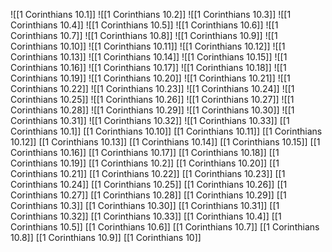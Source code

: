 ![[1 Corinthians 10.1]]
![[1 Corinthians 10.2]]
![[1 Corinthians 10.3]]
![[1 Corinthians 10.4]]
![[1 Corinthians 10.5]]
![[1 Corinthians 10.6]]
![[1 Corinthians 10.7]]
![[1 Corinthians 10.8]]
![[1 Corinthians 10.9]]
![[1 Corinthians 10.10]]
![[1 Corinthians 10.11]]
![[1 Corinthians 10.12]]
![[1 Corinthians 10.13]]
![[1 Corinthians 10.14]]
![[1 Corinthians 10.15]]
![[1 Corinthians 10.16]]
![[1 Corinthians 10.17]]
![[1 Corinthians 10.18]]
![[1 Corinthians 10.19]]
![[1 Corinthians 10.20]]
![[1 Corinthians 10.21]]
![[1 Corinthians 10.22]]
![[1 Corinthians 10.23]]
![[1 Corinthians 10.24]]
![[1 Corinthians 10.25]]
![[1 Corinthians 10.26]]
![[1 Corinthians 10.27]]
![[1 Corinthians 10.28]]
![[1 Corinthians 10.29]]
![[1 Corinthians 10.30]]
![[1 Corinthians 10.31]]
![[1 Corinthians 10.32]]
![[1 Corinthians 10.33]]
[[1 Corinthians 10.1]]
[[1 Corinthians 10.10]]
[[1 Corinthians 10.11]]
[[1 Corinthians 10.12]]
[[1 Corinthians 10.13]]
[[1 Corinthians 10.14]]
[[1 Corinthians 10.15]]
[[1 Corinthians 10.16]]
[[1 Corinthians 10.17]]
[[1 Corinthians 10.18]]
[[1 Corinthians 10.19]]
[[1 Corinthians 10.2]]
[[1 Corinthians 10.20]]
[[1 Corinthians 10.21]]
[[1 Corinthians 10.22]]
[[1 Corinthians 10.23]]
[[1 Corinthians 10.24]]
[[1 Corinthians 10.25]]
[[1 Corinthians 10.26]]
[[1 Corinthians 10.27]]
[[1 Corinthians 10.28]]
[[1 Corinthians 10.29]]
[[1 Corinthians 10.3]]
[[1 Corinthians 10.30]]
[[1 Corinthians 10.31]]
[[1 Corinthians 10.32]]
[[1 Corinthians 10.33]]
[[1 Corinthians 10.4]]
[[1 Corinthians 10.5]]
[[1 Corinthians 10.6]]
[[1 Corinthians 10.7]]
[[1 Corinthians 10.8]]
[[1 Corinthians 10.9]]
[[1 Corinthians 10]]
